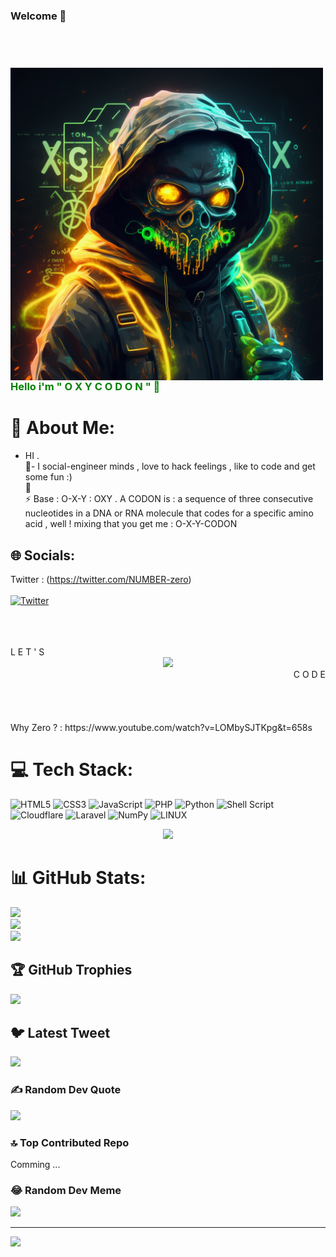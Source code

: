 ### Welcome 👋 ###

<br>
<br>




 <h3 > <img src="https://github.com/NUMBER-Zero/NUMBER-Zero/blob/main/Oxycodon-hacker-Me.png" data-canonical-src="https://github.com/NUMBER-Zero/NUMBER-Zero/blob/main/Oxycodon-hacker-Me.png" align='left' width="500" height="500" /> <span align='center' style="color: green">  Hello i'm  " O X Y C O D O N " &#x1F49A; </span> </h3>

                                                                  
# 💫 About Me:
 - HI  .<br>🤝- I social-engineer minds , love to hack feelings , like to code and get some fun :)   <br>🌱 <br>⚡ Base :   O-X-Y :  OXY . A  CODON  is : a  sequence of three consecutive nucleotides in a DNA or RNA molecule that codes for a specific amino acid  , well ! mixing that you get me :  O-X-Y-CODON


 ## 🌐 Socials:
Twitter : (https://twitter.com/NUMBER-zero) <br> <br>
[![Twitter](https://img.shields.io/badge/Twitter-%231DA1F2.svg?logo=Twitter&logoColor=white)](https://twitter.com/NUMBER-Zero)


<br>
<br><br>

<div align=""  >

<div align="left"> L E T ' S </div>

<div align="center">
  <img height="300" src="https://camo.githubusercontent.com/62da68eb62b1e5f175f7d1f0191dd89a653d7908feb22d37d4a0ab07365d6791/68747470733a2f2f6d656469612e67697068792e636f6d2f6d656469612f4d3967624264396e6244724f5475314d71782f67697068792e676966"  />
</div>

<div align="right"> C  O  D  E</div>


</div>
<br><br><br><br>
Why Zero ? : https://www.youtube.com/watch?v=LOMbySJTKpg&t=658s

# 💻 Tech Stack:
![HTML5](https://img.shields.io/badge/html5-%23E34F26.svg?style=for-the-badge&logo=html5&logoColor=white) ![CSS3](https://img.shields.io/badge/css3-%231572B6.svg?style=for-the-badge&logo=css3&logoColor=white) ![JavaScript](https://img.shields.io/badge/javascript-%23323330.svg?style=for-the-badge&logo=javascript&logoColor=%23F7DF1E) ![PHP](https://img.shields.io/badge/php-%23777BB4.svg?style=for-the-badge&logo=php&logoColor=white) ![Python](https://img.shields.io/badge/python-3670A0?style=for-the-badge&logo=python&logoColor=ffdd54) ![Shell Script](https://img.shields.io/badge/shell_script-%23121011.svg?style=for-the-badge&logo=gnu-bash&logoColor=white) ![Cloudflare](https://img.shields.io/badge/Cloudflare-F38020?style=for-the-badge&logo=Cloudflare&logoColor=white) ![Laravel](https://img.shields.io/badge/laravel-%23FF2D20.svg?style=for-the-badge&logo=laravel&logoColor=white) ![NumPy](https://img.shields.io/badge/numpy-%23013243.svg?style=for-the-badge&logo=numpy&logoColor=white) ![LINUX](https://img.shields.io/badge/Linux-FCC624?style=for-the-badge&logo=linux&logoColor=black)

<div align="Center"> <img height="300" src="https://media.tenor.com/kaRCm9ELxKgAAAAC/menhera-chan-chibi.gif"  />
</div> 
</div>

# 📊 GitHub Stats:
![](https://github-readme-stats.vercel.app/api?username=NUMBER-zero&theme=radical&hide_border=true&include_all_commits=true&count_private=true)<br/>
![](https://github-readme-streak-stats.herokuapp.com/?user=NUMBER-zero&theme=radical&hide_border=true)<br/>
![](https://github-readme-stats.vercel.app/api/top-langs/?username=NUMBER-zero&theme=radical&hide_border=true&include_all_commits=true&count_private=true&layout=compact)


## 🏆 GitHub Trophies
![](https://github-profile-trophy.vercel.app/?username=NUMBER-zero&theme=matrix&no-frame=false&no-bg=false&margin-w=4)

## 🐦 Latest Tweet
[![](https://gtce.itsvg.in/api?username=NUMBER-zero)](https://github.com/VishwaGauravIn/github-twitter-card-embed)

### ✍️ Random Dev Quote
![](https://quotes-github-readme.vercel.app/api?type=horizontal&theme=radical)

### 🔝 Top Contributed Repo
 Comming ...

### 😂 Random Dev Meme
<img src="https://rm.up.railway.app/" width="512px"/>

---
[![](https://visitcount.itsvg.in/api?id=NUMBER-zero&icon=0&color=0)](https://visitcount.itsvg.in)

<!-- Proudly created with OXYCODON -->





